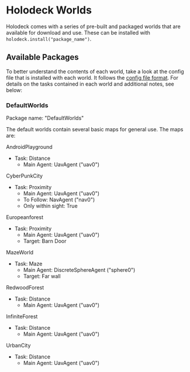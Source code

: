 # Holodeck Worlds
Holodeck comes with a series of pre-built and packaged worlds that are available for download and use. 
These can be installed with `holodeck.install("package_name")`.

## Available Packages
To better understand the contents of each world, take a look at the config file that is installed with each world. It follows the [config file format](https://github.com/BYU-PCCL/holodeck/wiki/The-Config-File-Format). For details on the tasks contained in each world and additional notes, see below:

### DefaultWorlds
Package name: "DefaultWorlds"

The default worlds contain several basic maps for general use. The maps are:


AndroidPlayground
- Task: Distance
     * Main Agent: UavAgent ("uav0")
 
CyberPunkCity
- Task: Proximity
     * Main Agent: UavAgent ("uav0")
     * To Follow: NavAgent ("nav0")
     * Only within sight: True
 
Europeanforest
- Task: Proximity
     * Main Agent: UavAgent ("uav0")
     * Target: Barn Door
 
MazeWorld
- Task: Maze
     * Main Agent: DiscreteSphereAgent ("sphere0")
     * Target: Far wall
 
RedwoodForest
- Task: Distance
     * Main Agent: UavAgent ("uav0")
 
 InfiniteForest
- Task: Distance
     * Main Agent: UavAgent ("uav0") 
 
UrbanCity
- Task: Distance
     * Main Agent: UavAgent ("uav0")
